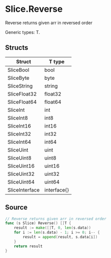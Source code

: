 # Slice.Reverse

Reverse returns given arr in reversed order

Generic types: T.

## Structs

| Struct | T type |
| ------ | ------ |
| SliceBool | bool |
| SliceByte | byte |
| SliceString | string |
| SliceFloat32 | float32 |
| SliceFloat64 | float64 |
| SliceInt | int |
| SliceInt8 | int8 |
| SliceInt16 | int16 |
| SliceInt32 | int32 |
| SliceInt64 | int64 |
| SliceUint | uint |
| SliceUint8 | uint8 |
| SliceUint16 | uint16 |
| SliceUint32 | uint32 |
| SliceUint64 | uint64 |
| SliceInterface | interface{} |


## Source

```go
// Reverse returns given arr in reversed order
func (s Slice) Reverse() []T {
	result := make([]T, 0, len(s.data))
	for i := len(s.data) - 1; i >= 0; i-- {
		result = append(result, s.data[i])
	}
	return result
}
```